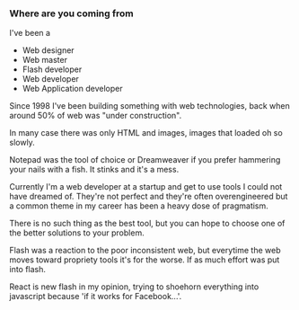### Where are you coming from

I've been a

* Web designer
* Web master
* Flash developer
* Web developer
* Web Application developer

Since 1998 I've been building something with web technologies, back when around 50% of web was "under construction".

In many case there was only HTML and images, images that loaded oh so slowly.

Notepad was the tool of choice or Dreamweaver if you prefer hammering your nails with a fish. It stinks and it's a mess.

Currently I'm a web developer at a startup and get to use tools I could not have dreamed of. They're not perfect and they're often overengineered but a common theme in my career has been a heavy dose of pragmatism.

There is no such thing as the best tool, but you can hope to choose one of the better solutions to your problem.

Flash was a reaction to the poor inconsistent web, but everytime the web moves toward propriety tools it's for the worse. If as much effort was put into flash.

React is new flash in my opinion, trying to shoehorn everything into javascript because 'if it works for Facebook...'.